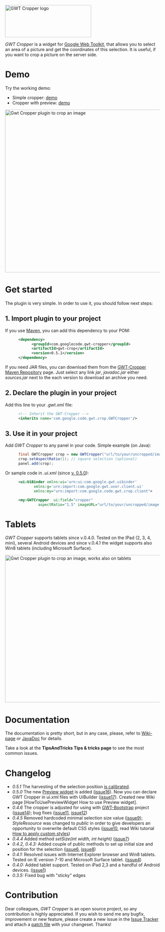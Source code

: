 <img src="http://w32blaster.github.io/gwt-cropper/images/wiki/gwt-cropper.png" width="280" height="105" alt="GWT Cropper logo" title="GWT Cropper logo" />

*GWT Cropper* is a widget for [Google Web Toolkit](http://www.gwtproject.org/), that allows you to select an area of a picture and get the coordinates of this selection. It is useful, if you want to crop a picture on the server side.

# Demo

Try the working demo:
 * Simple cropper: [demo](http://wiki.gwt-cropper.googlecode.com/hg/demo/Application.html)
 * Cropper with preview: [demo](http://wiki.gwt-cropper.googlecode.com/hg/demo/Application2.html)

<img src="http://w32blaster.github.io/gwt-cropper/images/wiki/gwt-cropper-1.jpg" width="669" height="530" alt="Gwt Cropper plugin to crop an image" />

# Get started

The plugin is very simple. In order to use it, you should follow next steps:

## 1. Import plugin to your project

If you use [Maven](http://maven.apache.org/), you can add this dependency to your POM:

```XML
      <dependency>
            <groupId>com.googlecode.gwt-cropper</groupId>
            <artifactId>gwt-crop</artifactId>
            <version>0.5.1</version>
      </dependency>
```

If you need JAR files, you can download them from the [GWT-Cropper Maven Repository](http://search.maven.org/#search|gav|1|g%3A%22com.googlecode.gwt-cropper%22%20AND%20a%3A%22gwt-crop%22|) page. Just select any link *jar*, *javadoc.jar* either *sources.jar* next to the each version to download an archive you need.

## 2. Declare the plugin in your project

Add this line to your *.gwt.xml* file:

```XML
      <!-- Inherit the GWT-Cropper -->
      <inherits name='com.google.code.gwt.crop.GWTCropper'/>
```

## 3. Use it in your project

Add *GWT Cropper* to any panel in your code. Simple example (on Java):

```java
	  final GWTCropper crop = new GWTCropper("url/to/your/uncropped/image.jpg");
	  crop.setAspectRatio(1); // square selection (optional)
	  panel.add(crop);
```

Or sample code in _.ui.xml_ (since [v. 0.5.0](http://code.google.com/p/gwt-cropper/issues/detail?id=17)):

```XML
	  <ui:UiBinder xmlns:ui='urn:ui:com.google.gwt.uibinder'
			 xmlns:g='urn:import:com.google.gwt.user.client.ui'
			 xmlns:my="urn:import:com.google.code.gwt.crop.client">

	  <my:GWTCropper  ui:field="cropper"
	           aspectRatio="1.5" imageURL="url/to/your/uncropped/image.jpg" />
```

# Tablets

*GWT Cropper* supports tablets since v.0.4.0. Tested on the IPad (2, 3, 4, mini), several Android devices and since v.0.4.1 the widget supports also Win8 tablets (including Microsoft Surface).

<img src="http://w32blaster.github.io/gwt-cropper/images/wiki/gwt-cropper-magnifier.jpg" width="650" height="480" alt="Gwt Cropper plugin to crop an image, works also on tablets" />

# Documentation
The documentation is pretty short, but in any case, please, refer to [Wiki-page](http://code.google.com/p/gwt-cropper/wiki/Usage) or [JavaDoc](http://wiki.gwt-cropper.googlecode.com/hg/apidocs/index.html) for details. 

Take a look at the **TipsAndTricks Tips & tricks page** to see the most common issues.

# Changelog

 * *0.5.1* The harvesting of the selection position [is calibrated](http://code.google.com/p/gwt-cropper/issues/detail?id=18).
 * *0.5.0* The new [Preview widget](http://wiki.gwt-cropper.googlecode.com/hg/apidocs/com/google/code/gwt/crop/client/GWTCropperPreview.html) is added ([issue16](http://code.google.com/p/gwt-cropper/issues/detail?id=16)). Now you can declare GWT Cropper in ui.xml files with UiBuilder ([issue17](http://code.google.com/p/gwt-cropper/issues/detail?id=17)). Created new Wiki page [HowToUsePreviewWidget How to use Preview widget].
 * *0.4.6* The cropper is adjusted for using with [GWT-Bootstrap](http://gwtbootstrap.github.io) project ([issue14](http://code.google.com/p/gwt-cropper/issues/detail?id=14)); bug fixes ([issue11](http://code.google.com/p/gwt-cropper/issues/detail?id=11), [issue12](http://code.google.com/p/gwt-cropper/issues/detail?id=12))
 * *0.4.5* Removed hardcoded minimal selection size value ([issue9](http://code.google.com/p/gwt-cropper/issues/detail?id=9)); _StyleResource_ was changed to *public* in order to give developers an opportunity to overwrite default CSS styles ([issue10](http://code.google.com/p/gwt-cropper/issues/detail?id=10), read Wiki tutorial [How to apply custom styles](http://code.google.com/p/gwt-cropper/wiki/Styling)) 
 * *0.4.4* Added method _setSize(int width, int height)_ ([issue7](http://code.google.com/p/gwt-cropper/issues/detail?id=7))
 * *0.4.2, 0.4.3:* Added couple of public methods to set up initial size and position for the selection ([issue6](https://code.google.com/p/gwt-cropper/issues/detail?id=6), [issue8](http://code.google.com/p/gwt-cropper/issues/detail?id=8))
 * *0.4.1:* Resolved issues with Internet Explorer browser and Win8 tablets. Tested on IE version 7-10 and Microsoft Surface tablet. ([issue4](http://code.google.com/p/gwt-cropper/issues/detail?id=4))
 * *0.4.0:* Added tablet support. Tested on iPad 2,3 and a handful of Android devices. ([issue1](http://code.google.com/p/gwt-cropper/issues/detail?id=1))
 * *0.3.5:* Fixed bug with "sticky" edges

# Contribution

Dear colleagues, *GWT Cropper* is an open source project, so any contribution is highly appreciated. If you wish to send me any bugfix, improvement or new feature, please create a new issue in the [Issue Tracker](https://code.google.com/p/gwt-cropper/issues) and attach a [patch file](https://www.google.co.uk/search?q=hg+patch) with your changeset. 
Thanks!
